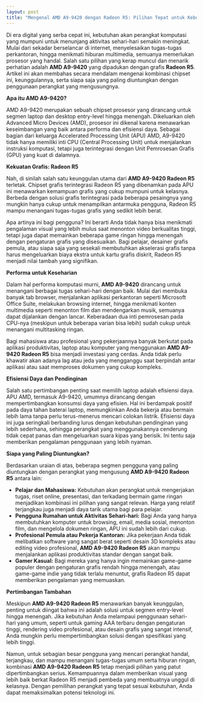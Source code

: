 ```yaml
---
layout: post
title: "Mengenal AMD A9-9420 dengan Radeon R5: Pilihan Tepat untuk Kebutuhan Sehari-hari"
---
```


Di era digital yang serba cepat ini, kebutuhan akan perangkat komputasi yang mumpuni untuk menunjang aktivitas sehari-hari semakin meningkat. Mulai dari sekadar berselancar di internet, menyelesaikan tugas-tugas perkantoran, hingga menikmati hiburan multimedia, semuanya memerlukan prosesor yang handal. Salah satu pilihan yang kerap muncul dan menarik perhatian adalah **AMD A9-9420** yang dipadukan dengan grafis **Radeon R5**. Artikel ini akan membahas secara mendalam mengenai kombinasi chipset ini, keunggulannya, serta siapa saja yang paling diuntungkan dengan penggunaan perangkat yang mengusungnya.

**Apa itu AMD A9-9420?**

AMD A9-9420 merupakan sebuah chipset prosesor yang dirancang untuk segmen laptop dan desktop entry-level hingga menengah. Dikeluarkan oleh Advanced Micro Devices (AMD), prosesor ini dikenal karena menawarkan keseimbangan yang baik antara performa dan efisiensi daya. Sebagai bagian dari keluarga Accelerated Processing Unit (APU) AMD, A9-9420 tidak hanya memiliki inti CPU (Central Processing Unit) untuk menjalankan instruksi komputasi, tetapi juga terintegrasi dengan Unit Pemrosesan Grafis (GPU) yang kuat di dalamnya.

**Kekuatan Grafis: Radeon R5**

Nah, di sinilah salah satu keunggulan utama dari **AMD A9-9420 Radeon R5** terletak. Chipset grafis terintegrasi Radeon R5 yang dibenamkan pada APU ini menawarkan kemampuan grafis yang cukup mumpuni untuk kelasnya. Berbeda dengan solusi grafis terintegrasi pada beberapa pesaingnya yang mungkin hanya cukup untuk menampilkan antarmuka pengguna, Radeon R5 mampu menangani tugas-tugas grafis yang sedikit lebih berat.

Apa artinya ini bagi pengguna? Ini berarti Anda tidak hanya bisa menikmati pengalaman visual yang lebih mulus saat menonton video berkualitas tinggi, tetapi juga dapat memainkan beberapa game ringan hingga menengah dengan pengaturan grafis yang disesuaikan. Bagi pelajar, desainer grafis pemula, atau siapa saja yang sesekali membutuhkan akselerasi grafis tanpa harus mengeluarkan biaya ekstra untuk kartu grafis diskrit, Radeon R5 menjadi nilai tambah yang signifikan.

**Performa untuk Keseharian**

Dalam hal performa komputasi murni, **AMD A9-9420** dirancang untuk menangani berbagai tugas sehari-hari dengan baik. Mulai dari membuka banyak tab browser, menjalankan aplikasi perkantoran seperti Microsoft Office Suite, melakukan browsing internet, hingga menikmati konten multimedia seperti menonton film dan mendengarkan musik, semuanya dapat dijalankan dengan lancar. Keberadaan dua inti pemrosesan pada CPU-nya (meskipun untuk beberapa varian bisa lebih) sudah cukup untuk menangani multitasking ringan.

Bagi mahasiswa atau profesional yang pekerjaannya banyak berkutat pada aplikasi produktivitas, laptop atau komputer yang menggunakan **AMD A9-9420 Radeon R5** bisa menjadi investasi yang cerdas. Anda tidak perlu khawatir akan adanya lag atau jeda yang mengganggu saat berpindah antar aplikasi atau saat memproses dokumen yang cukup kompleks.

**Efisiensi Daya dan Pendinginan**

Salah satu pertimbangan penting saat memilih laptop adalah efisiensi daya. APU AMD, termasuk A9-9420, umumnya dirancang dengan mempertimbangkan konsumsi daya yang efisien. Hal ini berdampak positif pada daya tahan baterai laptop, memungkinkan Anda bekerja atau bermain lebih lama tanpa perlu terus-menerus mencari colokan listrik. Efisiensi daya ini juga seringkali berbanding lurus dengan kebutuhan pendinginan yang lebih sederhana, sehingga perangkat yang menggunakannya cenderung tidak cepat panas dan mengeluarkan suara kipas yang berisik. Ini tentu saja memberikan pengalaman penggunaan yang lebih nyaman.

**Siapa yang Paling Diuntungkan?**

Berdasarkan uraian di atas, beberapa segmen pengguna yang paling diuntungkan dengan perangkat yang mengusung **AMD A9-9420 Radeon R5** antara lain:

*   **Pelajar dan Mahasiswa:** Kebutuhan akan perangkat untuk mengerjakan tugas, riset online, presentasi, dan terkadang bermain game ringan menjadikan kombinasi ini pilihan yang sangat relevan. Harga yang relatif terjangkau juga menjadi daya tarik utama bagi para pelajar.
*   **Pengguna Rumahan untuk Aktivitas Sehari-hari:** Bagi Anda yang hanya membutuhkan komputer untuk browsing, email, media sosial, menonton film, dan mengelola dokumen ringan, APU ini sudah lebih dari cukup.
*   **Profesional Pemula atau Pekerja Kantoran:** Jika pekerjaan Anda tidak melibatkan software yang sangat berat seperti desain 3D kompleks atau editing video profesional, **AMD A9-9420 Radeon R5** akan mampu menjalankan aplikasi produktivitas standar dengan sangat baik.
*   **Gamer Kasual:** Bagi mereka yang hanya ingin memainkan game-game populer dengan pengaturan grafis rendah hingga menengah, atau game-game indie yang tidak terlalu menuntut, grafis Radeon R5 dapat memberikan pengalaman yang memuaskan.

**Pertimbangan Tambahan**

Meskipun **AMD A9-9420 Radeon R5** menawarkan banyak keunggulan, penting untuk diingat bahwa ini adalah solusi untuk segmen entry-level hingga menengah. Jika kebutuhan Anda melampaui penggunaan sehari-hari yang umum, seperti untuk gaming AAA terbaru dengan pengaturan tinggi, rendering video profesional, atau desain grafis yang sangat intensif, Anda mungkin perlu mempertimbangkan solusi dengan spesifikasi yang lebih tinggi.

Namun, untuk sebagian besar pengguna yang mencari perangkat handal, terjangkau, dan mampu menangani tugas-tugas umum serta hiburan ringan, kombinasi **AMD A9-9420 Radeon R5** tetap menjadi pilihan yang patut dipertimbangkan serius. Kemampuannya dalam memberikan visual yang lebih baik berkat Radeon R5 menjadi pembeda yang membuatnya unggul di kelasnya. Dengan pemilihan perangkat yang tepat sesuai kebutuhan, Anda dapat memaksimalkan potensi teknologi ini.
